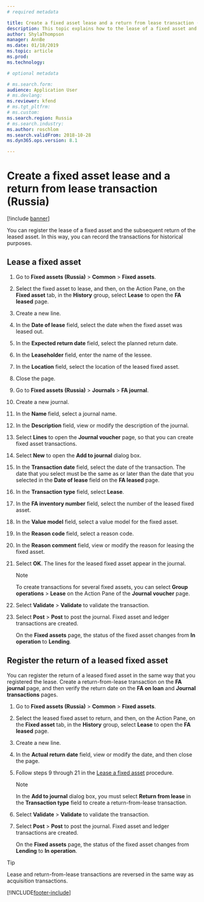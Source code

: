 ```yaml
---
# required metadata

title: Create a fixed asset lease and a return from lease transaction (Russia)
description: This topic explains how to the lease of a fixed asset and the subsequent return of the leased asset in Microsoft Dynamics 365 Finance in Russia.
author: ShylaThompson
manager: AnnBe
ms.date: 01/18/2019
ms.topic: article
ms.prod: 
ms.technology: 

# optional metadata

# ms.search.form: 
audience: Application User
# ms.devlang: 
ms.reviewer: kfend
# ms.tgt_pltfrm: 
# ms.custom: 
ms.search.region: Russia
# ms.search.industry: 
ms.author: roschlom
ms.search.validFrom: 2018-10-28
ms.dyn365.ops.version: 8.1

---
```


# Create a fixed asset lease and a return from lease transaction (Russia)

[!include [banner](../includes/banner.md)]

You can register the lease of a fixed asset and the subsequent return of the leased asset. In this way, you can record the transactions for historical purposes.

## Lease a fixed asset

1. Go to **Fixed assets (Russia)** \> **Common** \> **Fixed assets**.
2. Select the fixed asset to lease, and then, on the Action Pane, on the **Fixed asset** tab, in the **History** group, select **Lease** to open the **FA leased** page.
3. Create a new line.
4. In the **Date of lease** field, select the date when the fixed asset was leased out.
5. In the **Expected return date** field, select the planned return date.
6. In the **Leaseholder** field, enter the name of the lessee.
7. In the **Location** field, select the location of the leased fixed asset.
8. Close the page.
9. Go to **Fixed assets (Russia)** \> **Journals** \> **FA journal**.
10. Create a new journal.
11. In the **Name** field, select a journal name.
12. In the **Description** field, view or modify the description of the journal.
13. Select **Lines** to open the **Journal voucher** page, so that you can create fixed asset transactions.
14. Select **New** to open the **Add to journal** dialog box.
15. In the **Transaction date** field, select the date of the transaction. The date that you select must be the same as or later than the date that you selected in the **Date of lease** field on the **FA leased** page.
16. In the **Transaction type** field, select **Lease**.
17. In the **FA inventory number** field, select the number of the leased fixed asset.
18. In the **Value model** field, select a value model for the fixed asset.
19. In the **Reason code** field, select a reason code.
20. In the **Reason comment** field, view or modify the reason for leasing the fixed asset.
21. Select **OK**. The lines for the leased fixed asset appear in the journal.

    > [!NOTE]
    > To create transactions for several fixed assets, you can select **Group operations** \> **Lease** on the Action Pane of the **Journal voucher** page.

22. Select **Validate** \> **Validate** to validate the transaction.
23. Select **Post** \> **Post** to post the journal. Fixed asset and ledger transactions are created.

    On the **Fixed assets** page, the status of the fixed asset changes from **In operation** to **Lending**.

## Register the return of a leased fixed asset

You can register the return of a leased fixed asset in the same way that you registered the lease. Create a return-from-lease transaction on the **FA journal** page, and then verify the return date on the **FA on loan** and **Journal transactions** pages.

1. Go to **Fixed assets (Russia)** \> **Common** \> **Fixed assets**.
2. Select the leased fixed asset to return, and then, on the Action Pane, on the **Fixed asset** tab, in the **History** group, select **Lease** to open the **FA leased** page.
3. Create a new line.
4. In the **Actual return date** field, view or modify the date, and then close the page.
5. Follow steps 9 through 21 in the [Lease a fixed asset](#lease-a-fixed-asset) procedure.

    > [!NOTE]
    > In the **Add to journal** dialog box, you must select **Return from lease** in the **Transaction type** field to create a return-from-lease transaction.

6. Select **Validate** \> **Validate** to validate the transaction.
7. Select **Post** \> **Post** to post the journal. Fixed asset and ledger transactions are created.

    On the **Fixed assets** page, the status of the fixed asset changes from **Lending** to **In operation**.

> [!TIP]
> Lease and return-from-lease transactions are reversed in the same way as acquisition transactions.


[!INCLUDE[footer-include](../../includes/footer-banner.md)]